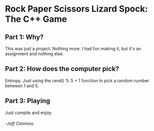 Rock Paper Scissors Lizard Spock: The C++ Game
==============================================

Part 1: Why?
------------

This was just a project.  Nothing more.  I had fun making it, but it's an assignment and nothing else.

Part 2: How does the computer pick?
------------------------------------

Entropy.  Just using the rand() % 5 + 1 function to pick a random number between 1 and 5.

Part 3: Playing
---------------

Just compile and enjoy.

###### -Jeff Cimmino